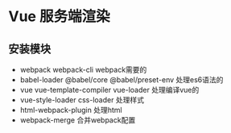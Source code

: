 <!--
 * @Date: 2020-01-31 17:19:49
 * @LastEditors  : zhengxi
 * @LastEditTime : 2020-01-31 17:39:52
 -->
# Vue 服务端渲染

## 安装模块
- webpack webpack-cli webpack需要的
- babel-loader @babel/core @babel/preset-env 处理es6语法的
- vue vue-template-compiler vue-loader 处理编译vue的
- vue-style-loader css-loader 处理样式
- html-webpack-plugin 处理html
- webpack-merge 合并webpack配置